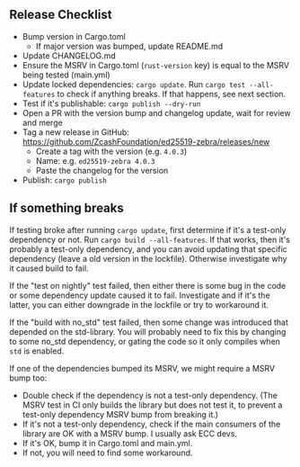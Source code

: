 ## Release Checklist

- Bump version in Cargo.toml
  - If major version was bumped, update README.md
- Update CHANGELOG.md
- Ensure the MSRV in Cargo.toml (`rust-version` key) is equal to the MSRV being
  tested (main.yml)
- Update locked dependencies: `cargo update`. Run `cargo test --all-features`
  to check if anything breaks. If that happens, see next section.
- Test if it's publishable: `cargo publish --dry-run`
- Open a PR with the version bump and changelog update, wait for review and merge
- Tag a new release in GitHub: https://github.com/ZcashFoundation/ed25519-zebra/releases/new
  - Create a tag with the version (e.g. `4.0.3`)
  - Name: e.g. `ed25519-zebra 4.0.3`
  - Paste the changelog for the version
- Publish: `cargo publish`

## If something breaks

If testing broke after running `cargo update`, first determine if it's a
test-only dependency or not. Run `cargo build --all-features`. If that works,
then it's probably a test-only dependency, and you can avoid updating that
specific dependency (leave a old version in the lockfile). Otherwise investigate
why it caused build to fail.

If the "test on nightly" test failed, then either there is some bug in the code
or some dependency update caused it to fail. Investigate and if it's the latter,
you can either downgrade in the lockfile or try to workaround it.

If the "build with no_std" test failed, then some change was introduced that
depended on the std-library. You will probably need to fix this by changing
to some no_std dependency, or gating the code so it only compiles when
`std` is enabled.

If one of the dependencies bumped its MSRV, we might require a MSRV bump too:

- Double check if the dependency is not a test-only dependency. (The MSRV
  test in CI only builds the library but does not test it, to prevent
  a test-only dependency MSRV bump from breaking it.)
- If it's not a test-only dependency, check if the main consumers of the
  library are OK with a MSRV bump. I usually ask ECC devs.
- If it's OK, bump it in Cargo.toml and main.yml.
- If not, you will need to find some workaround.
